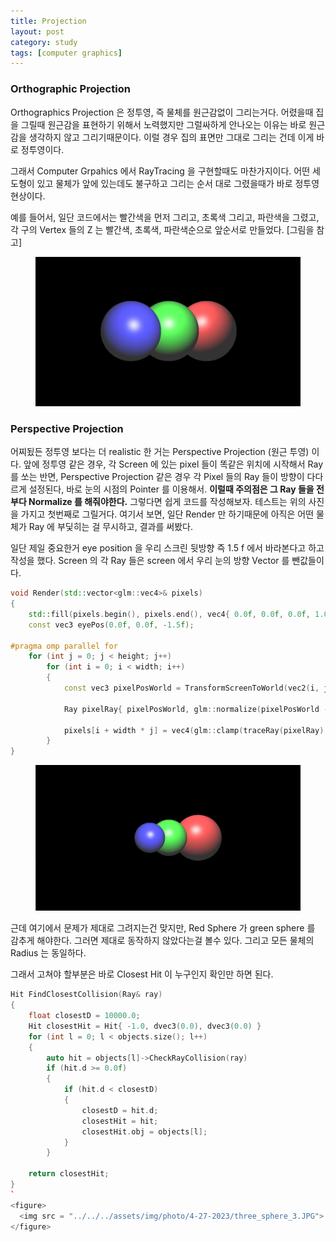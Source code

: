 ```yaml
---
title: Projection
layout: post
category: study
tags: [computer graphics]
---
```


### Orthographic Projection

Orthographics Projection 은 정투영, 즉 물체를 원근감없이 그리는거다. 어렸을때 집을 그릴때 원근감을 표현하기 위해서 노력했지만 그럴싸하게 안나오는 이유는 바로 원근감을 생각하지 않고 그리기때문이다. 이럴 경우 집의 표면만 그대로 그리는 건데 이게 바로 정투영이다.

그래서 Computer Grpahics 에서 RayTracing 을 구현할때도 마찬가지이다. 어떤 세도형이 있고 물체가 앞에 있는데도 불구하고 그리는 순서 대로 그렸을때가 바로 정투영 현상이다.

예를 들어서, 일단 코드에서는 빨간색을 먼저 그리고, 초록색 그리고, 파란색을 그렸고, 각 구의 Vertex 들의 Z 는 빨간색, 초록색, 파란색순으로 앞순서로 만들었다. [그림을 참고]

<figure>
  <img src = "../../../assets/img/photo/4-27-2023/three_sphere.JPG">
</figure>

### Perspective Projection

어찌됬든 정투영 보다는 더 realistic 한 거는 Perspective Projection (원근 투영) 이다. 앞에 정투영 같은 경우, 각 Screen 에 있는 pixel 들이 똑같은 위치에 시작해서 Ray 를 쏘는 반면, Perspective Projection 같은 경우 각 Pixel 들의 Ray 들이 방향이 다다르게 설정된다, 바로 눈의 시점의 Pointer 를 이용해서. **이럴때 주의점은 그 Ray 들을 전부다 Normalize 를 해줘야한다.** 그렇다면 쉽게 코드를 작성해보자. 테스트는 위의 사진을 가지고 첫번째로 그릴거다. 여기서 보면, 일단 Render 만 하기때문에 아직은 어떤 물체가 Ray 에 부딫히는 걸 무시하고, 결과를 써봤다.

일단 제일 중요한거 eye position 을 우리 스크린 뒷방향 즉 1.5 f 에서 바라본다고 하고 작성을 했다. Screen 의 각 Ray 들은 screen 에서 우리 눈의 방향 Vector 를 뺀값들이다.

```c++
void Render(std::vector<glm::vec4>& pixels)
{
	std::fill(pixels.begin(), pixels.end(), vec4{ 0.0f, 0.0f, 0.0f, 1.0f })
	const vec3 eyePos(0.0f, 0.0f, -1.5f);

#pragma omp parallel for
	for (int j = 0; j < height; j++)
	    for (int i = 0; i < width; i++)
		{
			const vec3 pixelPosWorld = TransformScreenToWorld(vec2(i, j));

			Ray pixelRay{ pixelPosWorld, glm::normalize(pixelPosWorld - eyePos)};

			pixels[i + width * j] = vec4(glm::clamp(traceRay(pixelRay), 0.0f, 1.0f), 1.0f);
		}
}
```

<figure>
  <img src = "../../../assets/img/photo/4-27-2023/three_sphere_2.JPG">
</figure>

근데 여기에서 문제가 제대로 그려지는건 맞지만, Red Sphere 가 green sphere 를 감추게 해야한다. 그러면 제대로 동작하지 않았다는걸 볼수 있다. 그리고 모든 물체의 Radius 는 동일하다.

그래서 고쳐야 할부분은 바로 Closest Hit 이 누구인지 확인만 하면 된다.

```c++
Hit FindClosestCollision(Ray& ray)
{
	float closestD = 10000.0;
	Hit closestHit = Hit{ -1.0, dvec3(0.0), dvec3(0.0) }
	for (int l = 0; l < objects.size(); l++)
	{
		auto hit = objects[l]->CheckRayCollision(ray)
		if (hit.d >= 0.0f)
		{
			if (hit.d < closestD)
			{
				closestD = hit.d;
				closestHit = hit;
				closestHit.obj = objects[l];
			}
		}
	
	return closestHit;
}
`
<figure>
  <img src = "../../../assets/img/photo/4-27-2023/three_sphere_3.JPG">
</figure>
